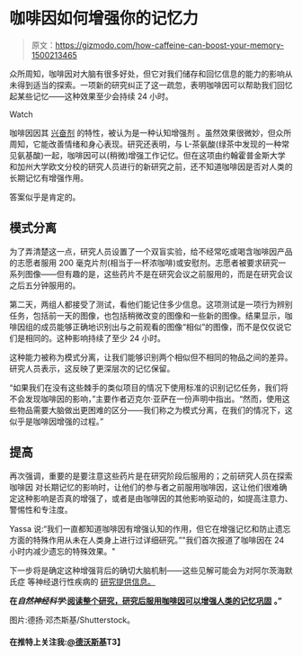 # 咖啡因如何增强你的记忆力

> 原文：<https://gizmodo.com/how-caffeine-can-boost-your-memory-1500213465>

众所周知，咖啡因对大脑有很多好处，但它对我们储存和回忆信息的能力的影响从未得到适当的探索。一项新的研究纠正了这一疏忽，表明咖啡因可以帮助我们回忆起某些记忆——这种效果至少会持续 24 小时。

Watch

咖啡因因其 [兴奋剂](https://gizmodo.com/how-drinking-caffeine-could-save-your-life-458033365) 的特性，被认为是一种认知增强剂 。虽然效果很微妙，但众所周知，它能改善情绪和身心表现。研究还表明，与 L-茶氨酸(绿茶中发现的一种常见氨基酸)一起，咖啡因可以(稍微)增强工作记忆。但在这项由约翰霍普金斯大学和加州大学欧文分校的研究人员进行的新研究之前，还不知道咖啡因是否对人类的长期记忆有增强作用。

答案似乎是肯定的。

## 模式分离

为了弄清楚这一点，研究人员设置了一个双盲实验，给不经常吃或喝含咖啡因产品的志愿者服用 200 毫克片剂(相当于一杯浓咖啡)或安慰剂。志愿者被要求研究一系列图像——但有趣的是，这些药片不是在研究会议之前服用的，而是在研究会议之后五分钟服用的。

第二天，两组人都接受了测试，看他们能记住多少信息。这项测试是一项行为辨别任务，包括前一天的图像，也包括稍微改变的图像和一些新的图像。结果显示，咖啡因组的成员能够正确地识别出与之前观看的图像“相似”的图像，而不是仅仅说它们是相同的。这种影响持续了至少 24 小时。

这种能力被称为模式分离，让我们能够识别两个相似但不相同的物品之间的差异。研究人员表示，这反映了更深层次的记忆保留。

“如果我们在没有这些棘手的类似项目的情况下使用标准的识别记忆任务，我们将不会发现咖啡因的影响，”主要作者迈克尔·亚萨在一份声明中指出。“然而，使用这些物品需要大脑做出更困难的区分——我们称之为模式分离，在我们的情况下，这似乎是咖啡因增强的过程。”

## 提高

再次强调，重要的是要注意这些药片是在研究阶段后服用的；之前研究人员在探索咖啡因 对长期记忆的影响时，让他们的参与者之前服用咖啡因，这让他们很难确定这种影响是否真的增强了，或者是由咖啡因的其他影响驱动的，如提高注意力、警惕性和专注度。

Yassa 说:“我们一直都知道咖啡因有增强认知的作用，但它在增强记忆和防止遗忘方面的特殊作用从未在人类身上进行过详细研究。”"我们首次报道了咖啡因在 24 小时内减少遗忘的特殊效果。"

下一步将是确定这种增强背后的确切大脑机制——这些见解可能会为对阿尔茨海默氏症 等神经退行性疾病的 [研究提供信息。](https://gizmodo.com/we-now-know-why-coffee-helps-to-stave-off-alzheimers-di-5950498)

**在*自然神经科学*:**[**阅读整个研究，研究后服用咖啡因可以增强人类的记忆巩固**](http://www.nature.com/neuro/journal/vaop/ncurrent/full/nn.3623.html) **。”**

图片:德扬·邓杰斯基/Shutterstock。

#### 在推特上关注我:[@德沃斯基](https://twitter.com/dvorsky)T3】